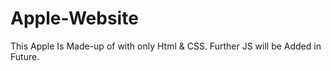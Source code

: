 # Apple-Website
This Apple Is Made-up of with only Html &amp; CSS. Further JS will be Added in Future.
